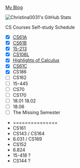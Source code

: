
[My Blog](https://christina0031.github.io/)

![Christina0031's GitHub Stats](https://github-readme-stats.vercel.app/api?username=Christina0031&count_private=true&show_icons=true&theme=github_dark)

CS Courses Self-study Schedule

- [x] [CS61A](https://christina0031.github.io/2021/10/CS61A/)
- [x] [CS61B](https://christina0031.github.io/2022/01/CS61B/)
- [x] [15-213](https://christina0031.github.io/2022/02/15-213/)
- [x] [CS106L](https://christina0031.github.io/2022/03/CS106L/)
- [x] [Highlights of Calculus](https://christina0031.github.io/2022/04/Highlights-of-Calculus/) 
- [x] [CS61C](https://christina0031.github.io/2022/04/CS61C/)
- [x] CS186
- [ ] CS162
- [ ] 15-445
- [ ] CS70
- [ ] CS170
- [ ] 18.01 18.02
- [ ] 18.06
- [ ] The Missing Semester
-  ===============
-  CS161
-  CS143 / CS164
-  6.031 / CS169
-  CS152
-  6.824
-  15-418 ?
-  CS144 ?
<!--
### Hi there 👋

**Christina0031/Christina0031** is a ✨ _special_ ✨ repository because its `README.md` (this file) appears on your GitHub profile.

Here are some ideas to get you started:

- 🔭 I’m currently working on ...
- 🌱 I’m currently learning ...
- 👯 I’m looking to collaborate on ...
- 🤔 I’m looking for help with ...
- 💬 Ask me about ...
- 📫 How to reach me: ...
- 😄 Pronouns: ...
- ⚡ Fun fact: ...
-->
